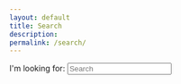 ```yaml
---
layout: default
title: Search
description: 
permalink: /search/
---
```


<!-- Html Elements for Search -->
<form class="">
<div id="search-container">
<div class="form-group">
<label for="search-input">I'm looking for:</label>
<input type="text" class="form-control form-control-lg" id="search-input" placeholder="Search">
</div>
<ul id="results-container"></ul>
</div>
</form>

<!-- Script pointing to search-script.js -->
<script src="{{ site.baseurl }}/js/search-script.js" type="text/javascript"></script>

<!-- Configuration -->
<script>
SimpleJekyllSearch({
  searchInput: document.getElementById('search-input'),
  resultsContainer: document.getElementById('results-container'),
  json: '/search.json'
})
</script>
